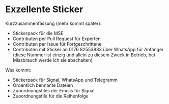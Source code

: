 # Exzellente Sticker 
Kurzzusammenfassung (mehr kommt später): 
- Stickerpack für die MSE
- Contributen per Pull Request für Experten
- Contributen per Issue für Fortgeschrittene 
- Contributen mit Sticker an 0176 82553883 über WhatsApp für Anfänger (diese Nummer ist einzig und allein zu diesem Zweck in Betrieb, bei Missbrauch werde ich sie abschalten) 



Was kommt:
- Stickerpack für Signal, WhatsApp und Telegramm
- Ordentlich bennante Dateien
- Zuoordnungsfiles der Emojis für Signal 
- Zuoordnungsfile für die Reihenfolge 
